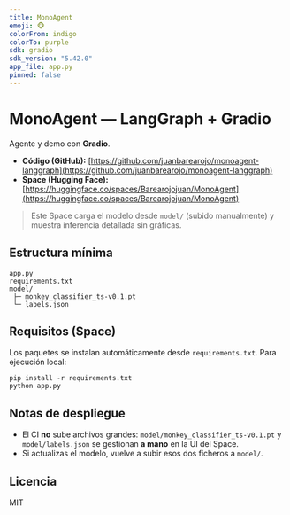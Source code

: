 ```yaml
---
title: MonoAgent
emoji: 🐵
colorFrom: indigo
colorTo: purple
sdk: gradio
sdk_version: "5.42.0"
app_file: app.py
pinned: false
---
```


# MonoAgent — LangGraph + Gradio

Agente y demo con **Gradio**.

* **Código (GitHub):** [https://github.com/juanbarearojo/monoagent-langgraph](https://github.com/juanbarearojo/monoagent-langgraph)
* **Space (Hugging Face):** [https://huggingface.co/spaces/Barearojojuan/MonoAgent](https://huggingface.co/spaces/Barearojojuan/MonoAgent)

> Este Space carga el modelo desde `model/` (subido manualmente) y muestra inferencia detallada sin gráficas.

## Estructura mínima

```
app.py
requirements.txt
model/
 ├─ monkey_classifier_ts-v0.1.pt
 └─ labels.json
```

## Requisitos (Space)

Los paquetes se instalan automáticamente desde `requirements.txt`.
Para ejecución local:

```
pip install -r requirements.txt
python app.py
```

## Notas de despliegue

* El CI **no** sube archivos grandes: `model/monkey_classifier_ts-v0.1.pt` y `model/labels.json` se gestionan **a mano** en la UI del Space.
* Si actualizas el modelo, vuelve a subir esos dos ficheros a `model/`.

## Licencia

MIT

